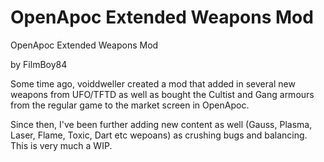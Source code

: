 # OpenApoc Extended Weapons Mod
OpenApoc Extended Weapons Mod

by FilmBoy84

  Some time ago, voiddweller created a mod that added in several new weapons from UFO/TFTD as well as bought the Cultist and Gang armours from the regular game to the market screen in OpenApoc.

Since then, I've been further adding new content as well (Gauss, Plasma, Laser, Flame, Toxic, Dart etc wepoans) as crushing bugs and balancing. This is very much a WIP.
